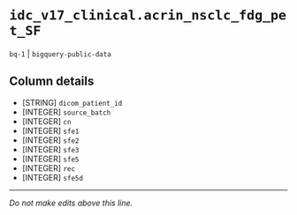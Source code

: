 # `idc_v17_clinical.acrin_nsclc_fdg_pet_SF`
`bq-1` | `bigquery-public-data`

## Column details
* [STRING]    `dicom_patient_id`
* [INTEGER]   `source_batch`
* [INTEGER]   `cn`
* [INTEGER]   `sfe1`
* [INTEGER]   `sfe2`
* [INTEGER]   `sfe3`
* [INTEGER]   `sfe5`
* [INTEGER]   `rec`
* [INTEGER]   `sfe5d`

-------------------------------------------------------------------------------
*Do not make edits above this line.*
